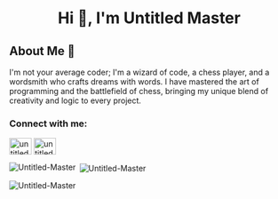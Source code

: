 <h1 align="center">Hi 👋, I'm Untitled Master</h1>

## About Me 🚀

I'm not your average coder; I'm a wizard of code, a chess player, and a wordsmith who crafts dreams with words. I have mastered the art of programming and the battlefield of chess, bringing my unique blend of creativity and logic to every project.
<style>
img:hover{
color: red;
}
</style>

<h3 align="left">Connect with me:</h3>
<p align="left">
<a href="https://twitter.com/untitledmaster0" target="blank"><img align="center" src="https://raw.githubusercontent.com/rahuldkjain/github-profile-readme-generator/master/src/images/icons/Social/twitter.svg" alt="untitledmaster" height="30" width="40" /></a>
<a href="https://www.instagram.com/untitledmaster/" target="blank"><img align="center" src="https://raw.githubusercontent.com/rahuldkjain/github-profile-readme-generator/master/src/images/icons/Social/instagram.svg" alt="untitledmaster" height="30" width="40" /></a>
</p>





<p><img align="left" src="https://github-readme-stats.vercel.app/api/top-langs?username=Untitled-Master&show_icons=true&locale=en&layout=compact" alt="Untitled-Master" /></p>

<p>&nbsp;<img align="center" src="https://github-readme-stats.vercel.app/api?username=Untitled-Master&show_icons=true&locale=en" alt="Untitled-Master" /></p>

<p><img align="center" src="https://github-readme-streak-stats.herokuapp.com/?user=Untitled-Master" alt="Untitled-Master" /></p>
